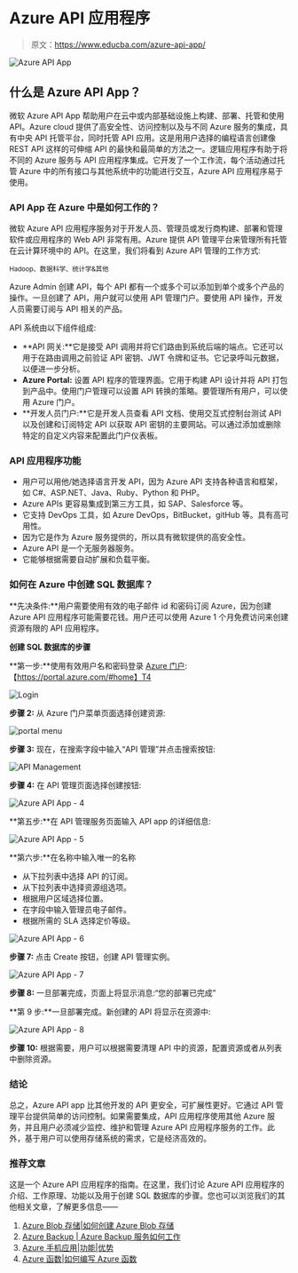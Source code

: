 # Azure API 应用程序

> 原文：<https://www.educba.com/azure-api-app/>

![Azure API App](img/341a56af6d0b05582cdfa51afee604a9.png)



## 什么是 Azure API App？

微软 Azure API App 帮助用户在云中或内部基础设施上构建、部署、托管和使用 API。Azure cloud 提供了高安全性、访问控制以及与不同 Azure 服务的集成，具有中央 API 托管平台，同时托管 API 应用。这是用用户选择的编程语言创建像 REST API 这样的可伸缩 API 的最快和最简单的方法之一。逻辑应用程序有助于将不同的 Azure 服务与 API 应用程序集成。它开发了一个工作流，每个活动通过托管 Azure 中的所有接口与其他系统中的功能进行交互，Azure API 应用程序易于使用。

### API App 在 Azure 中是如何工作的？

微软 Azure API 应用程序服务对于开发人员、管理员或发行商构建、部署和管理软件或应用程序的 Web API 非常有用。Azure 提供 API 管理平台来管理所有托管在云计算环境中的 API。在这里，我们将看到 Azure API 管理的工作方式:

<small>Hadoop、数据科学、统计学&其他</small>

Azure Admin 创建 API，每个 API 都有一个或多个可以添加到单个或多个产品的操作。一旦创建了 API，用户就可以使用 API 管理门户。要使用 API 操作，开发人员需要订阅与 API 相关的产品。

API 系统由以下组件组成:

*   **API 网关:**它是接受 API 调用并将它们路由到系统后端的端点。它还可以用于在路由调用之前验证 API 密钥、JWT 令牌和证书。它记录呼叫元数据，以便进一步分析。
*   **Azure Portal:** 设置 API 程序的管理界面。它用于构建 API 设计并将 API 打包到产品中。使用门户管理可以设置 API 转换的策略。要管理所有用户，可以使用 Azure 门户。
*   **开发人员门户:**它是开发人员查看 API 文档、使用交互式控制台测试 API 以及创建和订阅特定 API 以获取 API 密钥的主要网站。可以通过添加或删除特定的自定义内容来配置此门户仪表板。

### API 应用程序功能

*   用户可以用他/她选择语言开发 API，因为 Azure API 支持各种语言和框架，如 C#、ASP.NET、Java、Ruby、Python 和 PHP。
*   Azure APIs 更容易集成到第三方工具，如 SAP、Salesforce 等。
*   它支持 DevOps 工具，如 Azure DevOps，BitBucket，gitHub 等。具有高可用性。
*   因为它是作为 Azure 服务提供的，所以具有微软提供的高安全性。
*   Azure API 是一个无服务器服务。
*   它能够根据需要自动扩展和负载平衡。

### 如何在 Azure 中创建 SQL 数据库？

**先决条件:**用户需要使用有效的电子邮件 id 和密码订阅 Azure，因为创建 Azure API 应用程序可能需要花钱。用户还可以使用 Azure 1 个月免费访问来创建资源有限的 API 应用程序。

**创建 SQL 数据库的步骤**

**第一步:**使用有效用户名和密码登录 [Azure 门户](https://portal.azure.com/):【https://portal.azure.com/#home】T4

![Login](img/7d7255fcd95eed2a555a92b146ef13e5.png)



**步骤 2:** 从 Azure 门户菜单页面选择创建资源:

![portal menu](img/13272fc6b76ad45e0112878002cd5d91.png)



**步骤 3:** 现在，在搜索字段中输入“API 管理”并点击搜索按钮:

![API Management](img/b4f0189a84967f38c7be2f4c13c808ec.png)



**步骤 4:** 在 API 管理页面选择创建按钮:

![Azure API App - 4](img/0e76bd6bdc8e6362b338ac98700d84b5.png)



**第五步:**在 API 管理服务页面输入 API app 的详细信息:

![Azure API App - 5](img/d3626ee919755bad8d5228d2a4026f0b.png)



**第六步:**在名称中输入唯一的名称

*   从下拉列表中选择 API 的订阅。
*   从下拉列表中选择资源组选项。
*   根据用户区域选择位置。
*   在字段中输入管理员电子邮件。
*   根据所需的 SLA 选择定价等级。

![Azure API App - 6](img/38d5ac1e89c24310dae2b27b360197c3.png)



**步骤 7:** 点击 Create 按钮，创建 API 管理实例。

![Azure API App - 7](img/a06ccca79d33824c052de2e4059ed958.png)



**步骤 8:** 一旦部署完成，页面上将显示消息:“您的部署已完成”

**第 9 步:**一旦部署完成。新创建的 API 将显示在资源中:

![Azure API App - 8](img/6e48d95d427981f455df42490e5ddfb4.png)



**步骤 10:** 根据需要，用户可以根据需要清理 API 中的资源，配置资源或者从列表中删除资源。

### 结论

总之，Azure API app 比其他开发的 API 更安全，可扩展性更好。它通过 API 管理平台提供简单的访问控制。如果需要集成，API 应用程序使用其他 Azure 服务，并且用户必须减少监控、维护和管理 Azure API 应用程序服务的工作。此外，基于用户可以使用存储系统的需求，它是经济高效的。

### 推荐文章

这是一个 Azure API 应用程序的指南。在这里，我们讨论 Azure API 应用程序的介绍、工作原理、功能以及用于创建 SQL 数据库的步骤。您也可以浏览我们的其他相关文章，了解更多信息——

1.  [Azure Blob 存储|如何创建 Azure Blob 存储](https://www.educba.com/azure-blob-storage/)
2.  [Azure Backup | Azure Backup 服务如何工作](https://www.educba.com/azure-backup/)
3.  [Azure 手机应用|功能|优势](https://www.educba.com/azure-mobile-app/)
4.  [Azure 函数|如何编写 Azure 函数](https://www.educba.com/azure-functions/)





